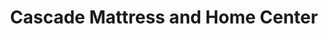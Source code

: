 ---
title: "Cascade Mattress and Home Center"
url: /redmond/cascade-mattress-and-home-center/
shop: furniture
---